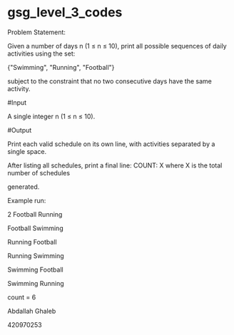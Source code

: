 # gsg_level_3_codes

Problem Statement:

Given a number of days n (1 ≤ n ≤ 10), print all possible sequences of daily activities using the set:

{"Swimming", "Running", "Football"}

subject to the constraint that no two consecutive days have the same activity.

#Input 

A single integer n (1 ≤ n ≤ 10).

#Output 

Print each valid schedule on its own line, with activities separated by a single space. 

After listing all schedules, print a final line: COUNT: X where X is the total number of schedules 

generated. 

Example run: 

2 
Football Running 

Football Swimming 

Running Football 

Running Swimming 

Swimming Football 

Swimming Running 

count = 6 


Abdallah Ghaleb 

420970253
